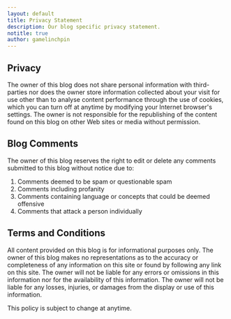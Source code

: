 ```yaml
---
layout: default
title: Privacy Statement
description: Our blog specific privacy statement.
notitle: true
author: gamelinchpin
---
```


## Privacy

The owner of this blog does not share personal information with third-parties nor does the owner store information collected about your visit for use other than to analyse content performance through the use of cookies, which you can turn off at anytime by modifying your Internet browser's settings. The owner is not responsible for the republishing of the content found on this blog on other Web sites or media without permission.

## Blog Comments

The owner of this blog reserves the right to edit or delete any comments submitted to this blog without notice due
to:

1. Comments deemed to be spam or questionable spam
2. Comments including profanity
3. Comments containing language or concepts that could be deemed offensive
4. Comments that attack a person individually

## Terms and Conditions

All content provided on this blog is for informational purposes only. The owner of this blog makes no representations as to the accuracy or completeness of any information on this site or found by following any link on this site. The owner will not be liable for any errors or omissions in this information nor for the availability of this information. The owner will not be liable for any losses, injuries, or damages from the display or use of this information.

This policy is subject to change at anytime.
